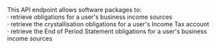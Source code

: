 This API endpoint allows software packages to:
<br>
·       retrieve obligations for a user's business income sources
<br>
·       retrieve the crystallisation obligations for a user's Income Tax account
<br>
·       retrieve the End of Period Statement obligations for a user's business income sources
